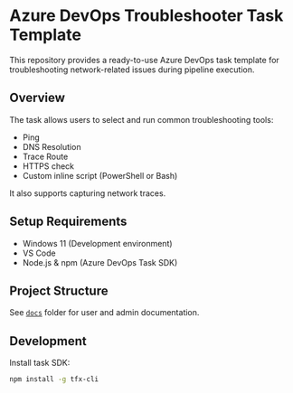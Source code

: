 # Azure DevOps Troubleshooter Task Template

This repository provides a ready-to-use Azure DevOps task template for troubleshooting network-related issues during pipeline execution.

## Overview

The task allows users to select and run common troubleshooting tools:

- Ping
- DNS Resolution
- Trace Route
- HTTPS check
- Custom inline script (PowerShell or Bash)

It also supports capturing network traces.

## Setup Requirements

- Windows 11 (Development environment)
- VS Code
- Node.js & npm (Azure DevOps Task SDK)

## Project Structure

See [`docs`](./docs) folder for user and admin documentation.

## Development

Install task SDK:
```bash
npm install -g tfx-cli
